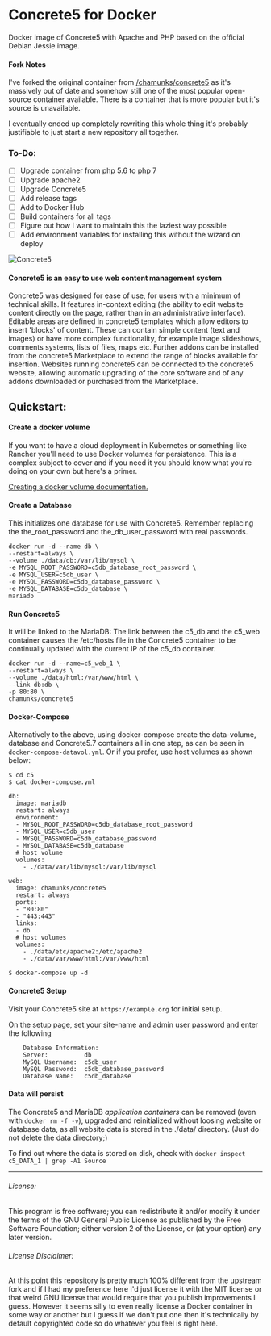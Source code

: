 # Concrete5 for Docker

Docker image of Concrete5 with Apache and PHP based on the official Debian Jessie image.

#### Fork Notes
I've forked the original container from [/chamunks/concrete5](https://github.com/chamunks/concrete5) as it's massively out of date and somehow still one of the most popular open-source container available.  There is a container that is more popular but it's source is unavailable.

I eventually ended up completely rewriting this whole thing it's probably justifiable to just start a new repository all together.

### To-Do:
 * [ ] Upgrade container from php 5.6 to php 7
 * [ ] Upgrade apache2
 * [ ] Upgrade Concrete5
 * [ ] Add release tags
 * [ ] Add to Docker Hub
 * [ ] Build containers for all tags
 * [ ] Figure out how I want to maintain this the laziest way possible
 * [ ] Add environment variables for installing this without the wizard on deploy

![Concrete5](https://www.concrete5.org/themes/version_4/images/logo.png "Concrete5 logo")
#### Concrete5 is an easy to use web content management system

Concrete5 was designed for ease of use, for users with a minimum of technical skills. It features in-context editing (the ability to edit website content directly on the page, rather than in an administrative interface). Editable areas are defined in concrete5 templates which allow editors to insert 'blocks' of content. These can contain simple content (text and images) or have more complex functionality, for example image slideshows, comments systems, lists of files, maps etc. Further addons can be installed from the concrete5 Marketplace to extend the range of blocks available for insertion. Websites running concrete5 can be connected to the concrete5 website, allowing automatic upgrading of the core software and of any addons downloaded or purchased from the Marketplace.

## Quickstart:

#### Create a docker volume

If you want to have a cloud deployment in Kubernetes or something like Rancher you'll need to use Docker volumes for persistence.  This is a complex subject to cover and if you need it you should know what you're doing on your own but here's a primer.

[Creating a docker volume documentation.](https://docs.docker.com/engine/reference/commandline/volume_create/#extended-description)

#### Create a Database
This initializes one database for use with Concrete5. Remember replacing the the_root_password and the_db_user_password with real passwords.
```
docker run -d --name db \
--restart=always \
--volume ./data/db:/var/lib/mysql \
-e MYSQL_ROOT_PASSWORD=c5db_database_root_password \
-e MYSQL_USER=c5db_user \
-e MYSQL_PASSWORD=c5db_database_password \
-e MYSQL_DATABASE=c5db_database \
mariadb
```
#### Run Concrete5
It  will be linked to the MariaDB: The link between the c5_db and the c5_web container causes the /etc/hosts file in the Concrete5 container to be continually updated with the current IP of the c5_db container.
```
docker run -d --name=c5_web_1 \
--restart=always \
--volume ./data/html:/var/www/html \
--link db:db \
-p 80:80 \
chamunks/concrete5
```				   

#### Docker-Compose
Alternatively to the above, using docker-compose create the data-volume, database and Concrete5.7 containers all in one step, as can be seen in `docker-compose-datavol.yml`. Or if you prefer, use host volumes as shown below:

```
$ cd c5
$ cat docker-compose.yml

db:
  image: mariadb
  restart: always
  environment:
  - MYSQL_ROOT_PASSWORD=c5db_database_root_password
  - MYSQL_USER=c5db_user
  - MYSQL_PASSWORD=c5db_database_password
  - MYSQL_DATABASE=c5db_database
  # host volume
  volumes:
    - ./data/var/lib/mysql:/var/lib/mysql

web:
  image: chamunks/concrete5
  restart: always
  ports:
  - "80:80"
  - "443:443"
  links:
  - db
  # host volumes
  volumes:
    - ./data/etc/apache2:/etc/apache2
    - ./data/var/www/html:/var/www/html

$ docker-compose up -d
```

#### Concrete5 Setup
Visit your Concrete5 site at `https://example.org` for initial setup.

On the setup page, set your site-name and admin user password and enter the following

		Database Information:
		Server:          db
		MySQL Username:  c5db_user
		MySQL Password:  c5db_database_password
		Database Name:   c5db_database

#### Data will persist
The Concrete5 and MariaDB *application containers* can be removed (even with `docker rm -f -v`), upgraded and reinitialized without loosing website or database data, as all website data is stored in the ./data/ directory. (Just do not delete the data directory;)

To find out where the data is stored on disk, check with `docker inspect c5_DATA_1 | grep -A1 Source`

---
###### License:
This program is free software; you can redistribute it and/or modify it under the terms of the GNU General Public License as published by the Free Software Foundation; either version 2 of the License, or (at your option) any later version.

###### License Disclaimer:

At this point this repository is pretty much 100% different from the upstream fork and if I had my preference here I'd just license it with the MIT license or that weird GNU license that would require that you publish improvements I guess.  However it seems silly to even really license a Docker container in some way or another but I guess if we don't put one then it's technically by default copyrighted code so do whatever you feel is right here.
